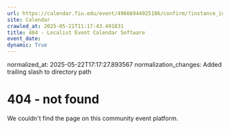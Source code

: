 ```yaml
---
url: https://calendar.fiu.edu/event/49666944925186/confirm/?instance_id=49666944926211&return=https%3A%2F%2Fcalendar.fiu.edu%2Fcalendar
site: Calendar
crawled_at: 2025-05-21T11:17:43.491831
title: 404 - Localist Event Calendar Software
event_date: 
dynamic: True
---
```

normalized_at: 2025-05-22T17:17:27.893567
normalization_changes: Added trailing slash to directory path

# 404 - not found
We couldn't find the page on this community event platform.
